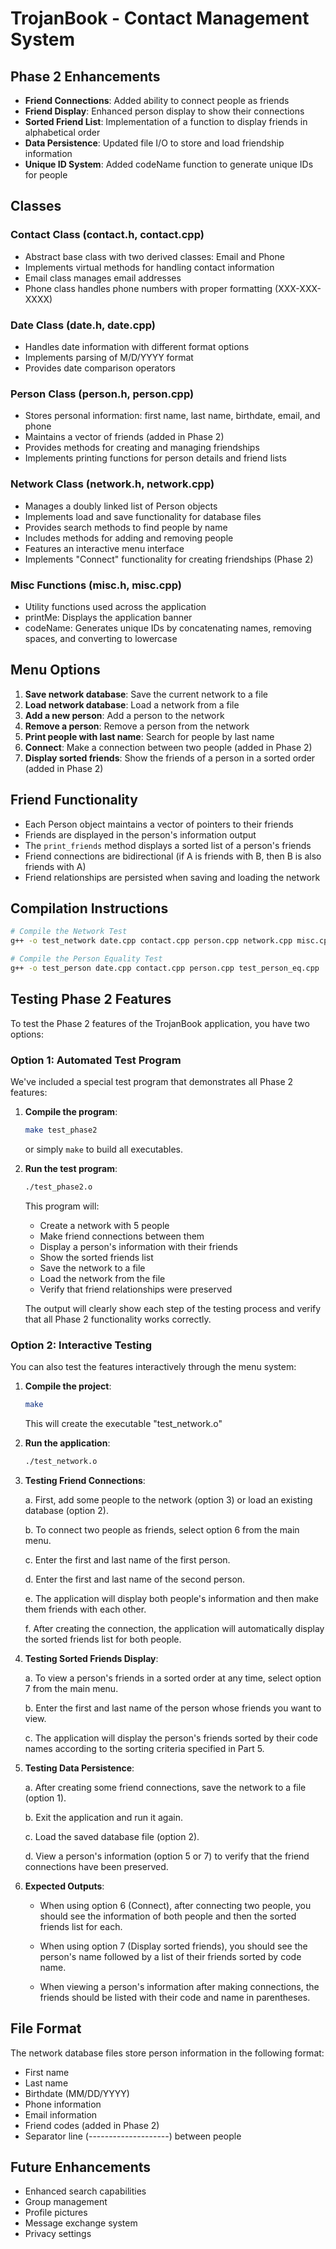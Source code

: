 # TrojanBook - Contact Management System

## Phase 2 Enhancements
- **Friend Connections**: Added ability to connect people as friends
- **Friend Display**: Enhanced person display to show their connections
- **Sorted Friend List**: Implementation of a function to display friends in alphabetical order
- **Data Persistence**: Updated file I/O to store and load friendship information
- **Unique ID System**: Added codeName function to generate unique IDs for people

## Classes

### Contact Class (contact.h, contact.cpp)
- Abstract base class with two derived classes: Email and Phone
- Implements virtual methods for handling contact information
- Email class manages email addresses
- Phone class handles phone numbers with proper formatting (XXX-XXX-XXXX)

### Date Class (date.h, date.cpp)
- Handles date information with different format options
- Implements parsing of M/D/YYYY format
- Provides date comparison operators

### Person Class (person.h, person.cpp)
- Stores personal information: first name, last name, birthdate, email, and phone
- Maintains a vector of friends (added in Phase 2)
- Provides methods for creating and managing friendships
- Implements printing functions for person details and friend lists

### Network Class (network.h, network.cpp)
- Manages a doubly linked list of Person objects
- Implements load and save functionality for database files
- Provides search methods to find people by name
- Includes methods for adding and removing people
- Features an interactive menu interface
- Implements "Connect" functionality for creating friendships (Phase 2)

### Misc Functions (misc.h, misc.cpp)
- Utility functions used across the application
- printMe: Displays the application banner
- codeName: Generates unique IDs by concatenating names, removing spaces, and converting to lowercase

## Menu Options
1. **Save network database**: Save the current network to a file
2. **Load network database**: Load a network from a file
3. **Add a new person**: Add a person to the network
4. **Remove a person**: Remove a person from the network
5. **Print people with last name**: Search for people by last name
6. **Connect**: Make a connection between two people (added in Phase 2)
7. **Display sorted friends**: Show the friends of a person in a sorted order (added in Phase 2)

## Friend Functionality
- Each Person object maintains a vector of pointers to their friends
- Friends are displayed in the person's information output
- The `print_friends` method displays a sorted list of a person's friends
- Friend connections are bidirectional (if A is friends with B, then B is also friends with A)
- Friend relationships are persisted when saving and loading the network

## Compilation Instructions
```bash
# Compile the Network Test
g++ -o test_network date.cpp contact.cpp person.cpp network.cpp misc.cpp test_network.cpp

# Compile the Person Equality Test
g++ -o test_person date.cpp contact.cpp person.cpp test_person_eq.cpp
```

## Testing Phase 2 Features

To test the Phase 2 features of the TrojanBook application, you have two options:

### Option 1: Automated Test Program

We've included a special test program that demonstrates all Phase 2 features:

1. **Compile the program**:
   ```bash
   make test_phase2
   ```
   or simply `make` to build all executables.

2. **Run the test program**:
   ```bash
   ./test_phase2.o
   ```

   This program will:
   - Create a network with 5 people
   - Make friend connections between them
   - Display a person's information with their friends
   - Show the sorted friends list
   - Save the network to a file
   - Load the network from the file
   - Verify that friend relationships were preserved

   The output will clearly show each step of the testing process and verify that all Phase 2 functionality works correctly.

### Option 2: Interactive Testing

You can also test the features interactively through the menu system:

1. **Compile the project**:
   ```bash
   make
   ```
   This will create the executable "test_network.o"

2. **Run the application**:
   ```bash
   ./test_network.o
   ```

3. **Testing Friend Connections**:
   
   a. First, add some people to the network (option 3) or load an existing database (option 2).
   
   b. To connect two people as friends, select option 6 from the main menu.
   
   c. Enter the first and last name of the first person.
   
   d. Enter the first and last name of the second person.
   
   e. The application will display both people's information and then make them friends with each other.
   
   f. After creating the connection, the application will automatically display the sorted friends list for both people.

4. **Testing Sorted Friends Display**:
   
   a. To view a person's friends in a sorted order at any time, select option 7 from the main menu.
   
   b. Enter the first and last name of the person whose friends you want to view.
   
   c. The application will display the person's friends sorted by their code names according to the sorting criteria specified in Part 5.

5. **Testing Data Persistence**:
   
   a. After creating some friend connections, save the network to a file (option 1).
   
   b. Exit the application and run it again.
   
   c. Load the saved database file (option 2).
   
   d. View a person's information (option 5 or 7) to verify that the friend connections have been preserved.

6. **Expected Outputs**:
   
   - When using option 6 (Connect), after connecting two people, you should see the information of both people and then the sorted friends list for each.
   
   - When using option 7 (Display sorted friends), you should see the person's name followed by a list of their friends sorted by code name.
   
   - When viewing a person's information after making connections, the friends should be listed with their code and name in parentheses.

## File Format
The network database files store person information in the following format:
- First name
- Last name
- Birthdate (MM/DD/YYYY)
- Phone information
- Email information
- Friend codes (added in Phase 2)
- Separator line (--------------------) between people

## Future Enhancements
- Enhanced search capabilities
- Group management
- Profile pictures
- Message exchange system
- Privacy settings 